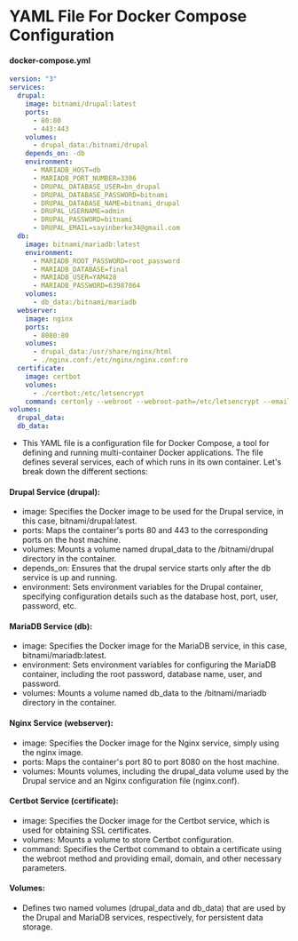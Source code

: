 # YAML File For Docker Compose Configuration

#### docker-compose.yml

```yml
version: "3"
services:
  drupal:
    image: bitnami/drupal:latest
    ports:
      - 80:80
      - 443:443
    volumes:
      - drupal_data:/bitnami/drupal
    depends_on: -db
    environment:
      - MARIADB_HOST=db
      - MARIADB_PORT_NUMBER=3306
      - DRUPAL_DATABASE_USER=bn_drupal
      - DRUPAL_DATABASE_PASSWORD=bitnami
      - DRUPAL_DATABASE_NAME=bitnami_drupal
      - DRUPAL_USERNAME=admin
      - DRUPAL_PASSWORD=bitnami
      - DRUPAL_EMAIL=sayinberke34@gmail.com
  db:
    image: bitnami/mariadb:latest
    environment:
      - MARIADB_ROOT_PASSWORD=root_password
      - MARIADB_DATABASE=final
      - MARIADB_USER=YAM428
      - MARIADB_PASSWORD=63987064
    volumes:
      - db_data:/bitnami/mariadb
  webserver:
    image: nginx
    ports:
      - 8080:80
    volumes:
      - drupal_data:/usr/share/nginx/html
      - ./nginx.conf:/etc/nginx/nginx.conf:ro
  certificate:
    image: certbot
    volumes:
      - ./certbot:/etc/letsencrypt
    command: certonly --webroot --webroot-path=/etc/letsencrypt --email sayinberke34@gmail.com --agree-tos --no-eff-email -d sayinberke.me
volumes:
  drupal_data:
  db_data:
```

- This YAML file is a configuration file for Docker Compose, a tool for defining and running multi-container Docker applications. The file defines several services, each of which runs in its own container. Let's break down the different sections:

#### Drupal Service (drupal):

- image: Specifies the Docker image to be used for the Drupal service, in this case, bitnami/drupal:latest.
- ports: Maps the container's ports 80 and 443 to the corresponding ports on the host machine.
- volumes: Mounts a volume named drupal_data to the /bitnami/drupal directory in the container.
- depends_on: Ensures that the drupal service starts only after the db service is up and running.
- environment: Sets environment variables for the Drupal container, specifying configuration details such as the database host, port, user, password, etc.

#### MariaDB Service (db):

- image: Specifies the Docker image for the MariaDB service, in this case, bitnami/mariadb:latest.
- environment: Sets environment variables for configuring the MariaDB container, including the root password, database name, user, and password.
- volumes: Mounts a volume named db_data to the /bitnami/mariadb directory in the container.

#### Nginx Service (webserver):

- image: Specifies the Docker image for the Nginx service, simply using the nginx image.
- ports: Maps the container's port 80 to port 8080 on the host machine.
- volumes: Mounts volumes, including the drupal_data volume used by the Drupal service and an Nginx configuration file (nginx.conf).

#### Certbot Service (certificate):

- image: Specifies the Docker image for the Certbot service, which is used for obtaining SSL certificates.
- volumes: Mounts a volume to store Certbot configuration.
- command: Specifies the Certbot command to obtain a certificate using the webroot method and providing email, domain, and other necessary parameters.

#### Volumes:

- Defines two named volumes (drupal_data and db_data) that are used by the Drupal and MariaDB services, respectively, for persistent data storage.
